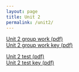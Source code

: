 ```yaml
---
layout: page
title: Unit 2
permalink: /unit2/
---
```


[Unit 2 group work (pdf)](multiv_unit2_group.pdf)  
[Unit 2 group work key (pdf)](multiv_unit2_group_key.pdf)

[Unit 2 test (pdf)](multiv_unit2_test.pdf)  
[Unit 2 test key (pdf)](multiv_unit2_test_key.pdf)

